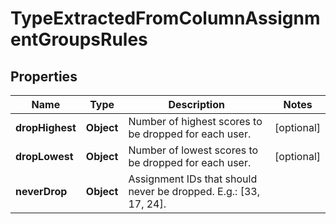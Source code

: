 

# TypeExtractedFromColumnAssignmentGroupsRules


## Properties

| Name | Type | Description | Notes |
|------------ | ------------- | ------------- | -------------|
|**dropHighest** | **Object** | Number of highest scores to be dropped for each user. |  [optional] |
|**dropLowest** | **Object** | Number of lowest scores to be dropped for each user. |  [optional] |
|**neverDrop** | **Object** | Assignment IDs that should never be dropped. E.g.: [33, 17, 24]. |  |



